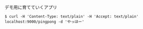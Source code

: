 デモ用に育てていくアプリ

```shell
$ curl -H 'Content-Type: text/plain' -H 'Accept: text/plain'  localhost:9000/pingpong -d 'やっほー'
```